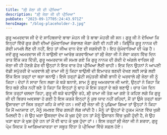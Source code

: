 ```yaml
---
title: "ਸ਼ੀ੍ ਜੇਠਾ ਜੀ ਦੀ ਪੀ੍ਖਿਆ"
description: "ਸ਼ੀ੍ ਜੇਠਾ ਜੀ ਦੀ ਪੀ੍ਖਿਆ"
pubDate: "2023-09-17T05:24:43.971Z"
heroImage: "/blog-placeholder-3.jpg"
---
```


ਗੁਰੂ ਅਮਰਦਾਸ ਜੀ ਦੇ ਦੋ ਸਾਹਿਬਜਾਦੇ ਬਾਬਾ ਮੋਹਨ ਜੀ ਤੇ ਬਾਬਾ ਮੋਹਰੀ ਜੀ ਸਨ। ਗੁਰੂ ਜੀ ਨੇ ਦੇਖਿਆ ਕਿ ਇਨ੍ਹਾਂ ਵਿੱਚੋਂ ਗੁਰ ਗੱਦੀ ਦੀਆਂ ਜੁੰਮੇਵਾਰਿਆ ਸੰਭਾਲਣ ਜੋਗਾ ਕੋਈ ਵੀ ਨਹੀਂ ਸੀ। ਕਿਉਂਕਿ ਗੁਰੂ ਨਾਨਕ ਦੀ ਗੱਦੀ ਮਾਮਲੇ ਲੈਣ ਦੀ ਨਹੀਂ, ਇਹ ਤਾਂ ਜੀਅ ਦਾਨ ਦੇਣ ਦੀ ਜਗਵੇਦੀ ਹੈ। ਇਹ ਜੁੰਮੇਵਾਰਿਆਂ ਦੀ ਪੰਡ ਹੈ। 
ਜਦੋਂ ਗੁਰੂ ਅਮਰਦਾਸ ਜੀ ਨੇ ਬਾਉਲੀ ਦਾ ਆਰੰਭ ਕਰਵਾਇਆ ਤਾਂ ਸ਼ੀ੍ ਜੇਠਾ ਜੀ ਨੇ ਸੇਵਾ ਕਰਨ ਵਿੱਚ ਦਿਨ ਰਾਤ ਇੱਕ ਕਰ ਦਿੱਤੀ, ਗੁਰੂ ਅਮਰਦਾਸ ਜੀ ਸਮਝ ਗਏ ਕਿ ਗੁਰੂ ਨਾਨਕ ਦੀ ਗੱਦੀ ਦੇ ਅੱਗਲੇ ਵਾਰਿਸ ਸ਼ੀ੍ ਜੇਠਾ ਜੀ ਹੀ ਹੋਣਗੇ ਫ਼ੇਰ ਵੀ ਉਨ੍ਹਾਂ ਨੇ ਇਕ ਵਾਰ ਹੋਰ ਪੀ੍ਖਿਆ ਲੈਣੀ ਚਾਹੀ। 
ਇਕ ਦਿਨ ਉਹਨਾਂ ਨੇ ਆਪਣੀ ਵੱਡੀ  ਸਪੁੱਤਰੀ ਦੇ ਘਰਵਾਲੇ ਸ਼ੀ੍ ਰਾਮਾ ਜੀ ਨੂੰ ਕਿਹਾ ਬਾਉਲੀ ਦੀ ਇਮਾਰਤ ਬਣਦੀ ਦੇਖਣ ਲਈ ਸਾਡੇ ਲਈ ਇੱਕ ਇਸ ਤਰ੍ਹਾਂ ਦਾ ਥੜਾ ਬਨਾਉ। ਇਸੇ ਤਰ੍ਹਾਂ ਛੋਟੀ ਸਪੁੱਤਰੀ ਬੀਬੀ ਭਾਨੀ ਦੇ ਘਰਵਾਲੇ ਸ਼ੀ੍ ਜੇਠਾ ਜੀ ਨੂੰ ਕਿਹਾ। 
ਦੋਹਾਂ ਨੇ ਸਾਰਾ ਦਿਨ ਲਗਾ ਕੇ ਥੜੇ ਬਨਾਏ, ਸ਼ਾਮ ਨੂੰ ਗੁਰੂ ਅਮਰਦਾਸ ਜੀ ਆਏ, ਉਨ੍ਹਾਂ ਨੇ ਕਿਹਾ ਕਿ ਇਹ ਥੜੇ ਠੀਕ ਨਹੀਂ ਬਣੇ ਤੇ ਕਿਹਾ ਕਿ ਇਨ੍ਹਾਂ ਨੂੰ ਢਾਹ ਕੇ ਇਸ ਤਰ੍ਹਾਂ ਦੇ ਥੜੇ ਬਣਾਉ। ਚਾਰ ਪੰਜ ਦਿਨ ਇਸ ਤਰ੍ਹਾਂ ਚਲਦਾ ਰਿਹਾ, ਗੁਰੂ ਜੀ ਥੜੇ ਢਹਾਉਂਦੇ ਰਹੇ, ਸ਼ੀ੍ ਰਾਮਾ ਜੀ ਤੰਗ ਆ ਗਏ ਤੇ ਕਹਿਣ ਲਗੇ ਕਿ ਗੁਰੂ ਜੀ ਦੀ ਬਿਰਧ ਅਵਸਥਾ ਹੋ ਗਈ ਹੈ ਇਸ ਕਰਕੇ ਇਨ੍ਹਾਂ ਨੂੰ ਕੁਝ ਯਾਦ ਨਹੀਂ ਰਹਿਦਾਂ, ਮੈਂ ਤਾਂ ਉਸੇ ਤਰ੍ਹਾਂ ਥੜਾ ਉਸਾਰਦਾ ਹਾਂ ਜਿਸ ਤਰ੍ਹਾਂ ਕਹਿ ਕੇ ਜਾਂਦੇ ਹਨ। 
ਜਦੋਂ ਸ਼ੀ੍ ਜੇਠਾ ਜੀ ਨੂੰ ਪੁਛਿਆ ਗਿਆ ਤਾਂ ਉਨ੍ਹਾਂ ਨੇ ਕਿਹਾ ਕਿ ਮੈਂ ਅਨਜਾਣ ਹਾਂ, ਮੈਨੂੰ ਸਮਝਣ ਵਿੱਚ ਗਲਤੀ ਲੱਗ ਜਾਂਦੀ ਹੈ। ਮੈਨੂੰ ਤਾਂ ਉਨ੍ਹਾਂ ਦੇ ਹੁਕਮ ਮੰਨਣ ਵਿੱਚ ਖੁਸ਼ੀ ਮਿਲਦੀ ਹੈ। ਜੇ ਉਹ ਖੜਾ ਉਸਰਦਾ ਦੇਖ ਕੇ ਖੁਸ਼ ਹੁੰਦੇ ਹਨ ਤਾਂ ਮੈਨੂੰ ਉਸਾਰਨ ਵਿੱਚ ਖੁਸ਼ੀ ਹੁੰਦੀ ਹੈ, ਜੇ ਉਹ ਖੜਾ ਢਹਾ ਕੇ ਖੁਸ਼ ਹੁੰਦੇ ਹਨ ਤਾਂ ਮੈਂ ਵੀ ਢਾਹ ਕੇ ਖੁਸ਼ ਹੁੰਦਾ ਹਾਂ।। 
ਇਸ ਤਰ੍ਹਾਂ ਸ਼ੀ੍ ਜੇਠਾ ਜੀ ਨੇ ਸ਼ਰਧਾ, ਗੁਰੂ ਪੇ੍ਮ ਸਿਦਕ ਤੇ ਆਗਿਆਕਾਰਤਾ ਦਾ ਸਬੂਤ ਦਿੱਤਾ ਤੇ ਪੀ੍ਖਿਆ ਵਿੱਚੋ ਸਫ਼ਲ ਹੋਏ।

